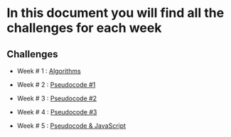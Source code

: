 # In this document you will find all the challenges for each week

## Challenges

- Week # 1 : [Algorithms](./Challenge%20week%20%231/README.MD)

- Week # 2 : [Pseudocode #1](/Challenge%20week%20%232/README.md)

- Week # 3 : [Pseudocode #2](/Challenge%20Week%233/)

- Week # 4 : [Pseudocode #3](/Challenge%20Week%234/)

- Week # 5 : [Pseudocode & JavaScript](/Challenge%20Week%20%235/)